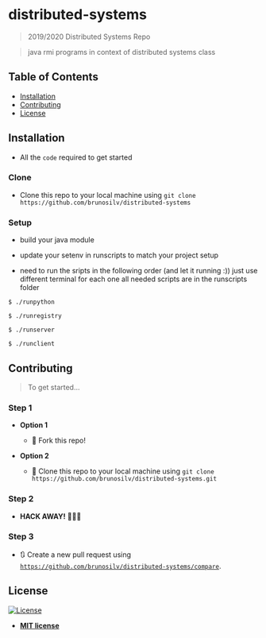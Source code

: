 # distributed-systems

> 2019/2020 Distributed Systems Repo

> java rmi programs in context of distributed systems class


## Table of Contents

- [Installation](#installation)
- [Contributing](#contributing)
- [License](#license)


## Installation

- All the `code` required to get started

### Clone

- Clone this repo to your local machine using `git clone https://github.com/brunosilv/distributed-systems`

### Setup

- build your java module

- update your setenv in runscripts to match your project setup 

- need to run the sripts in the following order (and let it running :)) just use different terminal for each one
all needed scripts are in the runscripts folder 
```shell
$ ./runpython
```
```shell
$ ./runregistry
```
```shell
$ ./runserver
```
```shell
$ ./runclient
```


## Contributing

> To get started...

### Step 1

- **Option 1**
    - 🍴 Fork this repo!

- **Option 2**
    - 👯 Clone this repo to your local machine using `git clone https://github.com/brunosilv/distributed-systems.git`

### Step 2

- **HACK AWAY!** 🔨🔨🔨

### Step 3

- 🔃 Create a new pull request using <a href="https://github.com/brunosilv/distributed-systems/compare" target="_blank">`https://github.com/brunosilv/distributed-systems/compare`</a>.



## License

[![License](http://img.shields.io/:license-mit-blue.svg?style=flat-square)](http://badges.mit-license.org)

- **[MIT license](http://opensource.org/licenses/mit-license.php)**
